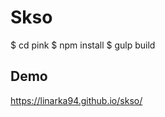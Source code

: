 <h1>Skso</h1>

$ cd pink
$ npm install
$ gulp build

<h2>Demo</h2>

<a href="https://linarka94.github.io/skso/">https://linarka94.github.io/skso/</a>